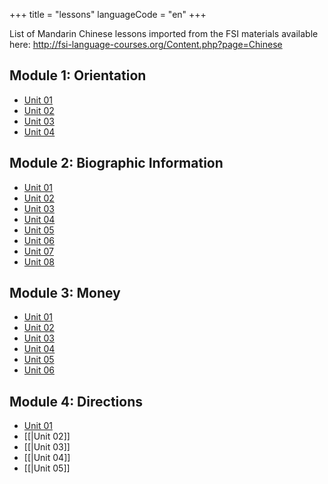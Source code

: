 +++
title = "lessons"
languageCode = "en"
+++

List of Mandarin Chinese lessons imported from the FSI materials
available here:
<http://fsi-language-courses.org/Content.php?page=Chinese>

## Module 1: Orientation

  - [Unit
    01](/group/fsi-import/FSI-Mandarin-Module1-Orientation-Unit1-Tape1C-1)
  - [Unit
    02](/group/fsi-import/FSI-Mandarin-Module1-Orientation-Unit1-Tape2C-1)
  - [Unit
    03](/group/fsi-import/FSI-Mandarin-Module1-Orientation-Unit1-Tape3C-1)
  - [Unit
    04](/group/fsi-import/FSI-Mandarin-Module1-Orientation-Unit1-Tape4C-1)

## Module 2: Biographic Information

  - [Unit
    01](/group/fsi-import/FSI-Mandarin-Module2-BiographicInformation-Unit1-Tape1C-1)
  - [Unit
    02](/group/fsi-import/FSI-Mandarin-Module2-BiographicInformation-Unit2-Tape2C-1)
  - [Unit
    03](/group/fsi-import/FSI-Mandarin-Module2-BiographicInformation-Unit3-Tape3C-1)
  - [Unit
    04](/group/fsi-import/FSI-Mandarin-Module2-BiographicInformation-Unit4-Tape4C-1)
  - [Unit
    05](/group/fsi-import/FSI-Mandarin-Module2-BiographicInformation-Unit5-Tape5C-1)
  - [Unit
    06](/group/fsi-import/FSI-Mandarin-Module2-BiographicInformation-Unit6-Tape6C-1)
  - [Unit
    07](/group/fsi-import/FSI-Mandarin-Module2-BiographicInformation-Unit7-Tape7C-1)
  - [Unit
    08](/group/fsi-import/FSI-Mandarin-Module2-BiographicInformation-Unit8-Tape8C-1)

## Module 3: Money

  - [Unit
    01](/group/fsi-import/FSI-Mandarin-Module3-Money-Unit1-Tape1C-1)
  - [Unit
    02](/group/fsi-import/FSI-Mandarin-Module3-Money-Unit2-Tape2C-1)
  - [Unit
    03](/group/fsi-import/FSI-Mandarin-Module3-Money-Unit3-Tape3C-1)
  - [Unit
    04](/group/fsi-import/FSI-Mandarin-Module3-Money-Unit4-Tape4C-1)
  - [Unit
    05](/group/fsi-import/FSI-Mandarin-Module3-Money-Unit5-Tape5C-1)
  - [Unit
    06](/group/fsi-import/FSI-Mandarin-Module3-Money-Unit6-Tape6C-1)

## Module 4: Directions

  - [Unit
    01](/group/fsi-import/FSI-Mandarin-Module4-Directions-Unit1-Tape1C-1)
  - \[\[|Unit 02\]\]
  - \[\[|Unit 03\]\]
  - \[\[|Unit 04\]\]
  - \[\[|Unit 05\]\]
